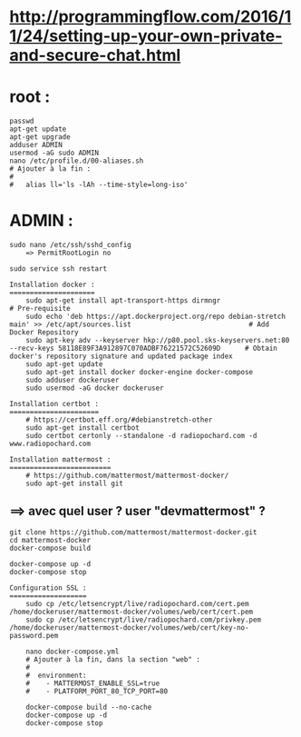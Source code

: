 # http://programmingflow.com/2016/11/24/setting-up-your-own-private-and-secure-chat.html

root :
======
	passwd
	apt-get update
	apt-get upgrade
	adduser ADMIN
	usermod -aG sudo ADMIN
	nano /etc/profile.d/00-aliases.sh
	# Ajouter à la fin :
	#
	#	alias ll='ls -lAh --time-style=long-iso'


ADMIN :
=======
	sudo nano /etc/ssh/sshd_config
		=> PermitRootLogin no
		
	sudo service ssh restart

	Installation docker :
	=====================
		sudo apt-get install apt-transport-https dirmngr																			# Pre-requisite
		sudo echo 'deb https://apt.dockerproject.org/repo debian-stretch main' >> /etc/apt/sources.list								# Add Docker Repository
		sudo apt-key adv --keyserver hkp://p80.pool.sks-keyservers.net:80 --recv-keys 58118E89F3A912897C070ADBF76221572C52609D		# Obtain docker's repository signature and updated package index
		sudo apt-get update
		sudo apt-get install docker docker-engine docker-compose
		sudo adduser dockeruser
		sudo usermod -aG docker dockeruser

	Installation certbot :
	======================
		# https://certbot.eff.org/#debianstretch-other
		sudo apt-get install certbot
		sudo certbot certonly --standalone -d radiopochard.com -d www.radiopochard.com
	
	Installation mattermost :
	=========================
		# https://github.com/mattermost/mattermost-docker/
		sudo apt-get install git

	
## ==> avec quel user ? user "devmattermost" ?
	git clone https://github.com/mattermost/mattermost-docker.git
	cd mattermost-docker
	docker-compose build

	docker-compose up -d
	docker-compose stop

	Configuration SSL :
	===================
		sudo cp /etc/letsencrypt/live/radiopochard.com/cert.pem /home/dockeruser/mattermost-docker/volumes/web/cert/cert.pem
		sudo cp /etc/letsencrypt/live/radiopochard.com/privkey.pem /home/dockeruser/mattermost-docker/volumes/web/cert/key-no-password.pem

		nano docker-compose.yml
		# Ajouter à la fin, dans la section "web" :
		#
		#  environment:
		#    - MATTERMOST_ENABLE_SSL=true
		#    - PLATFORM_PORT_80_TCP_PORT=80
		
		docker-compose build --no-cache
		docker-compose up -d
		docker-compose stop
		